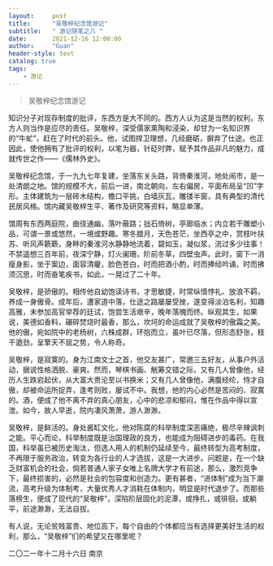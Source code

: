 ```yaml
---
layout:     post
title:      "吴敬梓纪念馆游记"
subtitle:   " 游记随笔之八 "
date:       2021-12-16 12:00:00
author:     "Guan"
header-style: text
catalog: true
tags:
    - 游记
---
```


>吴敬梓纪念馆游记

知识分子对现存制度的批评，东西方是大不同的。西方人认为这是当然的权利，东方人则当作是应尽的责任。吴敬梓，深受儒家熏陶和浸染，却甘为一名知识界的“牛虻”，赶在了时代的前头。他，试图捍卫理想，几经磨砺，摒弃了仕途。也正因此，使他拥有了批评的权利，以笔为器，针砭时弊，赋予其作品非凡的魅力，成就传世之作——《儒林外史》。

吴敬梓纪念馆，于一九九七年复建，坐落东关头路，背倚秦淮河，地处闹市，是一处清朗之地。馆的规模不大，前后一进，南北朝向，左右偏房，平面布局呈“凹”字形。主体建筑为一层砖木结构，檐口平挑，白墙灰瓦，雕镂半窗，具有典型的清代民居风格。馆内藏吴敬梓生平、著作及研究等资料，略显单薄。

馆周有东西两庭院，曲径通幽，落叶蔽路；拙石倚树，亭廊临水；内立若干雕塑小品，可谓一景或悠然，一境或野趣。寒冬腊月，天色苍茫，坐西亭之中，赏枝叶扶苏、听风声簌簌，身畔的秦淮河水静静地流着，碧如玉，凝似浆，流过多少往事！不禁遥想三百年前，夜深宁静，灯火阑珊，阶前冬草，四壁虫声。此时，窗下一消瘦身影，坐于案边，面容清癯，脸色苍白，时而把酒小酌，时而捧经吟诵，时而拂须沉思，时而奋笔疾书，如此，一晃过了二十年。

吴敬梓，是骄傲的。相传他自幼饱读诗书，才思敏捷，时常纵情悖礼、放浪不羁，养成一身傲骨。成年后，遭家道中落，仕途之路屡屡受挫，遂变得淡泊名利，知趣高雅，未参加高官举荐的廷试，饱尝生活艰辛，晚年落魄而终。纵观其生，如果说，美德如香料，碾碎焚烧时最香，那么，坎坷的命运成就了吴敬梓的傲霜之美。他的傲，宛如院中的老杨树，六株成群，环抱而立，虽叶已尽落，但形态舒张，枝干遒劲，呈擎天不屈之势，令人称奇。

吴敬梓，是寂寞的。身为江南文士之首，他交友甚广，常邀三五好友，从事户外活动，据说性格洒脱、豪爽。然而，琴棋书画、觥筹交错之际，又有几人曾像他，经历人生跌宕起伏，从大富大贵沦至以书换米；又有几人曾像他，满腹经纶，恃才自傲，却被命运所捉弄，逢考则败，屡试不中。我想，他的内心必然是苦闷的、寂寞的。酒，便成了他不离不弃的真心朋友，心中的悲凉和郁闷，惟在作品中得以宣泄。如今，故人早逝，院内凄风萧萧，游人渺渺。

吴敬梓，是鲜活的。身处酱缸文化，他对陈腐的科举制度深恶痛绝，极尽辛辣讽刺之能。平心而论，科举制度既是治国理政的良方，也能成为阻碍进步的毒药。在我国，科举虽已被历史淘汰，但选人用人的机制仍延续至今，最终转型为高考制度，不再限于服务政治，转变为各行业的人才选拔，这是一大进步。问题是，在一个缺乏财富机会的社会，倘若普通人家子女唯上名牌大学才有前途，那么，激烈竞争下，最终损害的，必然是社会的包容度和创造力。更有甚者，“进体制”成为当下潮流，高考升级为体制考，大量优秀人才消耗在体制内，明显是时代退步了。而那些落榜生，便成了现代的“吴敬梓”，深陷阶层固化的泥潭，或挣扎，或徘徊，或躺平，前途渺渺，无法自拔。

有人说，无论贫贱富贵、地位高下，每个自由的个体都应当有选择更美好生活的权利，那么，“吴敬梓”们的希望又在哪里呢？

二〇二一年十二月十六日  南京